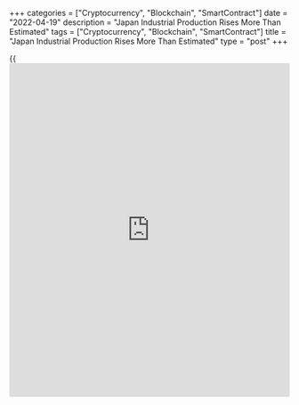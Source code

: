 +++
categories = ["Cryptocurrency", "Blockchain", "SmartContract"]
date = "2022-04-19"
description = "Japan Industrial Production Rises More Than Estimated"
tags = ["Cryptocurrency", "Blockchain", "SmartContract"]
title = "Japan Industrial Production Rises More Than Estimated"
type = "post"
+++

{{<iframe id="large-banner" src="https://www.bounty.group/#slide=23.0" width="100%" height="600" scrolling="no" style="border: 0px solid rgb(216, 221, 230); border-radius: 3px;">}}

Japan's industrial production rose more than estimated in February,
final data from the Ministry of Economy, Trade and Industry said on
Tuesday.

Industrial production grew a seasonally adjusted 2.0 percent monthly in
February. In [the initial estimate, output rose 0.1 percent][1].

Shipments remained unchanged monthly in February. In the initial
estimate, shipments fell 1.3 percent.

Inventories increased 2.1 percent in February versus a 1.9 percent
growth in the initial estimate.

The inventory ratio rose 2.0 percent in December. According to the
initial estimate, the inventory ratio gained 3.0 percent.

On a yearly basis, industrial production rose 0.5 percent in February,
as estimated.

Capacity utilization increased 1.5 percent monthly in February and rose
0.8 percent from a year ago.

For comments and feedback [contact](https://www.playgroundfx.com/contact/): editorial@rtt[news](https://www.letsplayfx.com/blog/forex-news-website/).com

[Economic News][2]

 **What parts of the world are seeing the best (and worst) economic
performances lately? Click[here][3] to check out our [Econ Scorecard][3]
and find out! See up-to-the-moment [ranking](https://www.playgroundfx.com/blog/crypto-exchange-ranking/)s for the best and worst
performers in [GDP][3], [unemployment rate][4], [inflation][5] and much
more.**

   1. www.rtt[news](https://www.letsplayfx.com/blog/forex-news-website/).com/3272967/japan-industrial-production-rises-0-1-on-month-in-february.aspx
   2. www.rtt[news](https://www.letsplayfx.com/blog/forex-news-website/).com/Content/EconomicNews.aspx
   3. www.rtt[news](https://www.letsplayfx.com/blog/forex-news-website/).com/economic-scorecard/world-rank/GDP/highest-performance.aspx
   4. www.rtt[news](https://www.letsplayfx.com/blog/forex-news-website/).com/economic-scorecard/world-rank/unemployment-rate/lowest-performance.aspx
   5. www.rtt[news](https://www.letsplayfx.com/blog/forex-news-website/).com/economic-scorecard/world-rank/CPI/highest-performance.aspx
